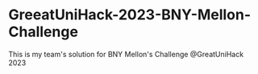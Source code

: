 # GreeatUniHack-2023-BNY-Mellon-Challenge
This is my team's solution for BNY Mellon's Challenge @GreatUniHack 2023
